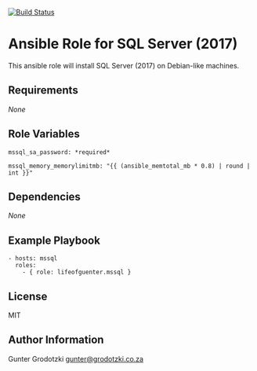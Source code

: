 [![Build Status](https://travis-ci.org/lifeofguenter/ansible-role-mssql.svg?branch=master)](https://travis-ci.org/lifeofguenter/ansible-role-mssql)

# Ansible Role for SQL Server (2017)

This ansible role will install SQL Server (2017) on Debian-like machines.

## Requirements

_None_

## Role Variables

```
mssql_sa_password: *required*
```

```
mssql_memory_memorylimitmb: "{{ (ansible_memtotal_mb * 0.8) | round | int }}"
```

## Dependencies

_None_

## Example Playbook

```
- hosts: mssql
  roles:
    - { role: lifeofguenter.mssql }
```

## License

MIT

## Author Information

Gunter Grodotzki <gunter@grodotzki.co.za>
